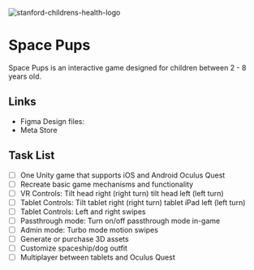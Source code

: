 ![stanford-childrens-health-logo](https://github.com/stanford-chariot/space_pups/assets/31296177/e2c1c445-1cb4-4320-99e5-0368e4b8375d)
# Space Pups
Space Pups is an interactive game designed for children between 2 - 8 years old.

## Links
  * Figma Design files:
  * Meta Store

## Task List
- [ ] One Unity game that supports iOS and Android Oculus Quest
- [ ] Recreate basic game mechanisms and functionality
- [ ] VR Controls: Tilt head right (right turn) tilt head left (left turn)
- [ ] Tablet Controls: Tilt tablet right (right turn) tablet iPad left (left turn)
- [ ] Tablet Controls: Left and right swipes
- [ ] Passthrough mode: Turn on/off passthrough mode in-game
- [ ] Admin mode: Turbo mode motion swipes
- [ ] Generate or purchase 3D assets
- [ ] Customize spaceship/dog outfit
- [ ] Multiplayer between tablets and Oculus Quest
